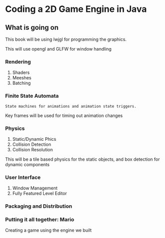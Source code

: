 # Coding a 2D Game Engine in Java

## What is going on
This book will be using lwjgl for programming the graphics. 

This will use opengl and GLFW for window handling


### Rendering
1. Shaders
2. Meeshes
3. Batching

### Finite State Automata
    State machines for animations and animation state triggers. 
Key frames will be used for timing out animation changes

### Physics
1. Static/Dynamic Phics
2. Collision Detection
3. Collision Resolution

This will be a tile based physics for the static objects, and box detection
for dynamic components

### User Interface
1. Window Management
2. Fully Featured Level Editor

### Packaging and Distribution

### Putting it all together: Mario
Creating a game using the engine we built